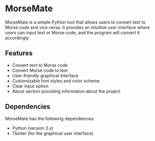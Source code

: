 # MorseMate

MorseMate is a simple Python tool that allows users to convert text to Morse code and vice versa. 
It provides an intuitive user interface where users can input text or Morse code, and the program will convert it accordingly.

## Features

- Convert text to Morse code
- Convert Morse code to text
- User-friendly graphical interface
- Customizable font styles and color scheme
- Clear input option
- About section providing information about the project


## Dependencies
MorseMate has the following dependencies:
- Python (version 3.x)
- Tkinter (for the graphical user interface)
